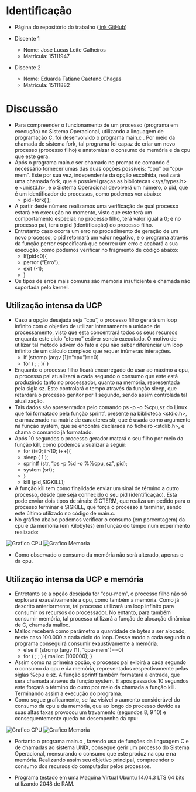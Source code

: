 # Identificação

* Página do repositório do trabalho ([link GitHub](https://github.com/jlucaslc/teaching/edit/master/2015.1-IAC-trabalho-pratico)) 

* Discente 1
	* Nome: José Lucas Leite Calheiros
	* Matrícula: 15111947
* Discente 2
	* Nome: Eduarda Tatiane Caetano Chagas
	* Matrícula: 15111882

# Discussão 

* Para compreender o funcionamento de um processo (programa em execução) no Sistema Operacional, utilizando a linguagem de programação C, foi desenvolvido o programa main.c . Por meio da chamada de sistema fork, tal programa foi capaz de criar um novo processo (processo filho) e anatomizar o consumo de memória e da cpu que este gera.
* Após o programa main.c ser chamado no prompt de comando é necessário fornecer umas das duas opções possíveis: “cpu” ou “cpu-mem”. Este por sua vez, independente da opção escolhida, realizará uma chamada fork, que é possível graças as bibliotecas <sys/types.h> e <unistd.h>, e o Sistema Operacional devolverá um número, o pid, que é um identificador de processos, como podemos ver abaixo:
	* pid=fork( );
* A partir deste número realizamos uma verificação de qual processo estará em execução no momento,  visto que este terá um comportamento especial: no processo filho, terá valor igual a 0; e no processo pai, terá o pid (identificação) do processo filho. 
* Entretanto caso ocorra um erro no procedimento de geração de um novo processo, o pid retornará um valor negativo,  e o programa através da função perror especificará que ocorreu um erro e acabará a sua execução,  como podemos verificar no fragmento de código abaixo:
	* If(pid<0){
	* perror (“Erro”);
	* exit (-1);
	* }
* Os tipos de erros mais comuns são memória insuficiente e chamada não suportada pelo kernel.



## Utilização intensa da UCP

* Caso a opção desejada seja “cpu”, o processo filho gerará um loop infinito com o objetivo de utilizar intensamente a unidade de processamento,  visto que esta concentrará todos os seus recursos enquanto este ciclo “eterno” estiver sendo executado. O motivo de utilizar tal método advém do fato a cpu não saber diferenciar um loop infinito de um cálculo complexo que requer inúmeras interações. 
	* If (strcmp (argv [1]=”cpu”)==0)
	* for ( ; ; ){ }
* Enquanto o processo filho ficará encarregado de usar ao máximo a cpu, o processo pai atualizará a cada segundo o consumo que este está produzindo tanto no processador, quanto na memória,  representada pela sigla sz. Este controlará o tempo através da função sleep, que retardará o processo genitor por 1 segundo, sendo assim controlada tal atualização. 
* Tais dados são apresentados pelo comando ps -p <PID> -o %cpu,sz do Linux que foi formatado pela função sprintf, presente na biblioteca <stdio.h>, e armazenado na matriz de caracteres str, que é usada como argumento na função system, que se encontra declarada no ficheiro <stdlib.h>,  e chama o comando já formatado.
* Após 10 segundos o processo gerador matará o seu filho por meio da função kill, como podemos visualizar a seguir:
	* for (i=0; i <10; i++){
	* sleep ( 1 );
	* sprintf (str, “ps -p %d -o %%cpu, sz”, pid);
	* system (srt);
	* }
	* kill (pid,SIGKILL);
* A função kill tem como finalidade enviar um sinal de término a outro processo, desde que seja conhecido o seu pid (identificação). Esta pode enviar dois tipos de sinais: SIGTERM, que realiza um pedido para o processo terminar e SIGKILL, que força o processo a terminar, sendo este último utilizado no código de main.c.
* No gráfico abaixo podemos verificar o consumo (em porcentagem) da cpu e da memória (em Kilobytes) em função do tempo num experimento realizado:

![Grafico CPU](http://www.watermark-images.com/UploadedImages/452rxdt.jpg "Grafico CPU")
![Grafico Memoria](http://www.watermark-images.com/UploadedImages/slr1tcq.jpg "Grafico Memoria")

* Como observado o consumo da memória não será alterado, apenas o da cpu.

## Utilização intensa da UCP e memória

* Entretanto se a opção desejada for “cpu-mem”, o processo filho não só explorará exaustivamente a cpu, como também a memória. Como já descrito anteriormente,  tal processo utilizará um loop infinito para consumir os recursos do processador. No entanto, para também consumir memória,  tal processo utilizará a função de alocação dinâmica de C, chamada malloc.
* Malloc receberá como parâmetro a quantidade de bytes a ser alocado,  neste caso 100.000 a cada ciclo do loop. Desse modo a cada segundo o programa conseguirá consumir exaustivamente a memória.
	* else if (strcmp (argv [1], “cpu-mem”)==0)
	* for ( ; ; ) { malloc (100000); }
* Assim como na primeira opção, o processo pai exibirá a cada segundo o consumo da cpu e da memória,  representados respectivamente pelas siglas %cpu e sz. A função sprintf também formatará a entrada, que sera chamada através da função system. E após passados 10 segundos este forçará o término do outro por meio da chamada a função kill. Terminando assim a execução do programa.
* Como segue graficamente, se faz visível o aumento considerável do consumo da cpu e da memória, que ao longo do processo devido as suas altas taxas provocou um travamento (segundos 8, 9 10) e consequentemente  queda no desempenho da cpu:

![Grafico CPU](http://www.watermark-images.com/UploadedImages/pwh34hw.jpg "Grafico CPU")
![Grafico Memoria](http://www.watermark-images.com/UploadedImages/xqbhncd.jpg "Grafico Memoria")

* Portanto o programa main.c , fazendo uso de funções da linguagem C e de chamadas ao sistema UNIX, consegue gerir um processo do Sistema Operacional,  mensurando o consumo que este produz na cpu e na memória.  Realizando assim seu objetivo principal, compreender o consumo dos recursos do computador pelos processos.

* Programa testado em uma Maquina Virtual Ubuntu 14.04.3 LTS 64 bits utilizando 2048 de RAM.

